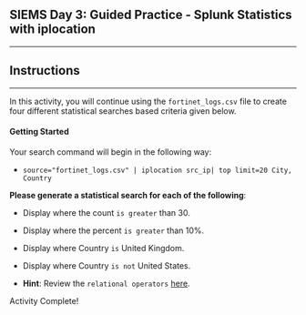 ## SIEMS Day 3:  Guided Practice - Splunk Statistics with iplocation
--------

## Instructions

--------
In this activity, you will continue using the `fortinet_logs.csv` file to create four different statistical searches based criteria given below. 

#### Getting Started

Your search command will begin in the following way: 

- `source="fortinet_logs.csv" | iplocation src_ip| top limit=20 City, Country` 
 
**Please generate a statistical search for each of the following**: 
    
- Display where the count `is greater` than 30.
    
- Display where the percent `is greater` than 10%.
    
- Display where Country `is` United Kingdom.
    
- Display where Country `is not` United States.
    
* **Hint**: Review the `relational operators` [here](<https://docs.oracle.com/cd/E19253-01/817-6223/chp-typeopexpr-5/index.html>).
    
Activity Complete!


